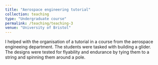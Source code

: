```yaml
---
title: "Aerospace engineering tutorial"
collection: teaching
type: "Undergraduate course"
permalink: /teaching/teaching-3
venue: "University of Bristol"
---
```


I helped with the organisation of a tutorial in a course from the aerospace engineeing department. The students were tasked with building a glider. 
The designs were tested for flyability and endurance by tying them to a string and spinning them around a pole.